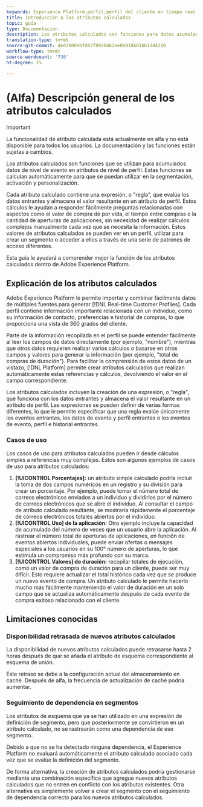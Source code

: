 ```yaml
---
keywords: Experience Platform;perfil;perfil del cliente en tiempo real;solución de problemas;API
title: Introducción a los atributos calculados
topic: guía
type: Documentación
description: Los atributos calculados son funciones para datos acumulados de nivel de evento en atributos de nivel de perfil. Estas funciones se calculan automáticamente para que se puedan utilizar en la segmentación, activación y personalización.
translation-type: tm+mt
source-git-commit: 4ed2b80ebfd87f8920462ae0a918b01bb13d4210
workflow-type: tm+mt
source-wordcount: '730'
ht-degree: 1%

---
```



# (Alfa) Descripción general de los atributos calculados

>[!IMPORTANT]
>
>La funcionalidad de atributo calculada está actualmente en alfa y no está disponible para todos los usuarios. La documentación y las funciones están sujetas a cambios.

Los atributos calculados son funciones que se utilizan para acumulados datos de nivel de evento en atributos de nivel de perfil. Estas funciones se calculan automáticamente para que se puedan utilizar en la segmentación, activación y personalización.

Cada atributo calculado contiene una expresión, o &quot;regla&quot;, que evalúa los datos entrantes y almacena el valor resultante en un atributo de perfil. Estos cálculos le ayudan a responder fácilmente preguntas relacionadas con aspectos como el valor de compra de por vida, el tiempo entre compras o la cantidad de aperturas de aplicaciones, sin necesidad de realizar cálculos complejos manualmente cada vez que se necesita la información. Estos valores de atributos calculados se pueden ver en un perfil, utilizar para crear un segmento o acceder a ellos a través de una serie de patrones de acceso diferentes.

Esta guía le ayudará a comprender mejor la función de los atributos calculados dentro de Adobe Experience Platform.

## Explicación de los atributos calculados

Adobe Experience Platform le permite importar y combinar fácilmente datos de múltiples fuentes para generar [!DNL Real-time Customer Profiles]. Cada perfil contiene información importante relacionada con un individuo, como su información de contacto, preferencias e historial de compras, lo que proporciona una vista de 360 grados del cliente.

Parte de la información recopilada en el perfil se puede entender fácilmente al leer los campos de datos directamente (por ejemplo, &quot;nombre&quot;), mientras que otros datos requieren realizar varios cálculos o basarse en otros campos y valores para generar la información (por ejemplo, &quot;total de compras de duración&quot;). Para facilitar la comprensión de estos datos de un vistazo, [!DNL Platform] permite crear atributos calculados que realizan automáticamente estas referencias y cálculos, devolviendo el valor en el campo correspondiente.

Los atributos calculados incluyen la creación de una expresión, o &quot;regla&quot;, que funciona con los datos entrantes y almacena el valor resultante en un atributo de perfil. Las expresiones se pueden definir de varias formas diferentes, lo que le permite especificar que una regla evalúe únicamente los eventos entrantes, los datos de evento y perfil entrantes o los eventos de evento, perfil e historial entrantes.

### Casos de uso

Los casos de uso para atributos calculados pueden ir desde cálculos simples a referencias muy complejas. Estos son algunos ejemplos de casos de uso para atributos calculados:

1. **[!UICONTROL Porcentajes]:** un atributo simple calculado podría incluir la toma de dos campos numéricos en un registro y su división para crear un porcentaje. Por ejemplo, puede tomar el número total de correos electrónicos enviados a un individuo y dividirlos por el número de correos electrónicos que se abre el individuo. Al consultar el campo de atributo calculado resultante, se mostraría rápidamente el porcentaje de correos electrónicos totales abiertos por el individuo.
1. **[!UICONTROL Uso] de la aplicación:** Otro ejemplo incluye la capacidad de acumulado del número de veces que un usuario abre la aplicación. Al rastrear el número total de aperturas de aplicaciones, en función de eventos abiertos individuales, puede enviar ofertas o mensajes especiales a los usuarios en su 100° número de aperturas, lo que estimula un compromiso más profundo con su marca.
1. **[!UICONTROL Valores] de duración:** recopilar totales de ejecución, como un valor de compra de duración para un cliente, puede ser muy difícil. Esto requiere actualizar el total histórico cada vez que se produce un nuevo evento de compra. Un atributo calculado le permite hacerlo mucho más fácilmente manteniendo el valor de duración en un solo campo que se actualiza automáticamente después de cada evento de compra exitoso relacionado con el cliente.

## Limitaciones conocidas

### Disponibilidad retrasada de nuevos atributos calculados

La disponibilidad de nuevos atributos calculados puede retrasarse hasta 2 horas después de que se añada el atributo de esquema correspondiente al esquema de unión.

Este retraso se debe a la configuración actual del almacenamiento en caché. Después de alfa, la frecuencia de actualización de caché podría aumentar.

### Seguimiento de dependencia en segmentos

Los atributos de esquema que ya se han utilizado en una expresión de definición de segmento, pero que posteriormente se convirtieron en un atributo calculado, no se rastrearán como una dependencia de ese segmento.

Debido a que no se ha detectado ninguna dependencia, el Experience Platform no evaluará automáticamente el atributo calculado asociado cada vez que se evalúe la definición del segmento.

De forma alternativa, la creación de atributos calculados podría gestionarse mediante una combinación específica que agregue nuevos atributos calculados que no entren en conflicto con los atributos existentes. Otra alternativa es simplemente volver a crear el segmento con el seguimiento de dependencia correcto para los nuevos atributos calculados.